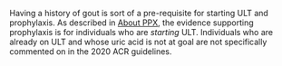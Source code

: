 Having a history of gout is sort of a pre-requisite for starting ULT and prophylaxis. As described in [About PPX](/ppxs/about/), the evidence supporting prophylaxis is for individuals who are _starting_ ULT. Individuals who are already on ULT and whose uric acid is not at goal are not specifically commented on in the 2020 ACR guidelines.
